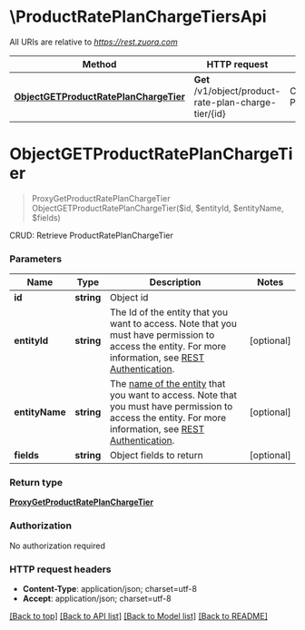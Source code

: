 # \ProductRatePlanChargeTiersApi

All URIs are relative to *https://rest.zuora.com*

Method | HTTP request | Description
------------- | ------------- | -------------
[**ObjectGETProductRatePlanChargeTier**](ProductRatePlanChargeTiersApi.md#ObjectGETProductRatePlanChargeTier) | **Get** /v1/object/product-rate-plan-charge-tier/{id} | CRUD: Retrieve ProductRatePlanChargeTier


# **ObjectGETProductRatePlanChargeTier**
> ProxyGetProductRatePlanChargeTier ObjectGETProductRatePlanChargeTier($id, $entityId, $entityName, $fields)

CRUD: Retrieve ProductRatePlanChargeTier




### Parameters

Name | Type | Description  | Notes
------------- | ------------- | ------------- | -------------
 **id** | **string**| Object id | 
 **entityId** | **string**| The Id of the entity that you want to access. Note that you must have permission to access the entity. For more information, see [REST Authentication](https://www.zuora.com/developer/api-reference/#section/Authentication/Entity-Id-and-Entity-Name). | [optional] 
 **entityName** | **string**| The [name of the entity](https://knowledgecenter.zuora.com/BB_Introducing_Z_Business/Multi-entity/B_Introduction_to_Entity_and_Entity_Hierarchy#Name_and_Display_Name) that you want to access. Note that you must have permission to access the entity. For more information, see [REST Authentication](https://www.zuora.com/developer/api-reference/#section/Authentication/Entity-Id-and-Entity-Name). | [optional] 
 **fields** | **string**| Object fields to return | [optional] 

### Return type

[**ProxyGetProductRatePlanChargeTier**](ProxyGetProductRatePlanChargeTier.md)

### Authorization

No authorization required

### HTTP request headers

 - **Content-Type**: application/json; charset=utf-8
 - **Accept**: application/json; charset=utf-8

[[Back to top]](#) [[Back to API list]](../README.md#documentation-for-api-endpoints) [[Back to Model list]](../README.md#documentation-for-models) [[Back to README]](../README.md)

